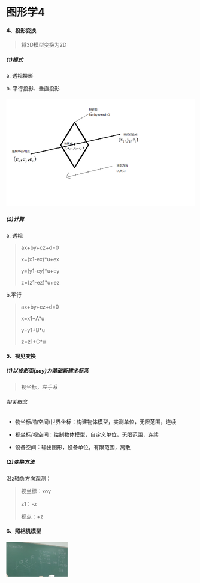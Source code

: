 # **图形学4**

#### 4、投影变换

> 将3D模型变换为2D

##### (1)模式

a. 透视投影

b. 平行投影、垂直投影

##### ![](https://github.com/Ricco51/helloworld/blob/master/%E5%9B%BE%E5%BD%A2%E5%AD%A6/%E5%9B%BE%E7%89%87/%E6%8A%95%E5%BD%B1%E5%8F%98%E6%8D%A2.png?raw=true)

##### (2)计算

a. 透视

> ax+by+cz+d=0
>
> x=(x1-ex)*u+ex
>
> y=(y1-ey)*u+ey
>
> z=(z1-ez)*u+ez

b.平行

> ax+by+cz+d=0
>
> x=x1+A*u
>
> y=y1+B*u
>
> z=z1+C*u

#### 5、视见变换

##### (1)以投影面(xoy)为基础新建坐标系

> 视坐标，左手系

###### 相关概念

+ 物坐标/物空间/世界坐标：构建物体模型，实测单位，无限范围，连续

+ 视坐标/视空间：绘制物体模型，自定义单位，无限范围，连续

+ 设备空间：输出图形，设备单位，有限范围，离散

##### (2)变换方法

沿z轴负方向观测：

> 视坐标：xoy
>
> z1：-z
>
> 视点：+z

#### 6、照相机模型

<img src="https://github.com/Ricco51/helloworld/blob/master/%E5%9B%BE%E5%BD%A2%E5%AD%A6/%E5%9B%BE%E7%89%87/%E7%85%A7%E7%9B%B8%E6%9C%BA%E6%A8%A1%E5%9E%8B.jpg?raw=true" style="zoom: 16%;" />

